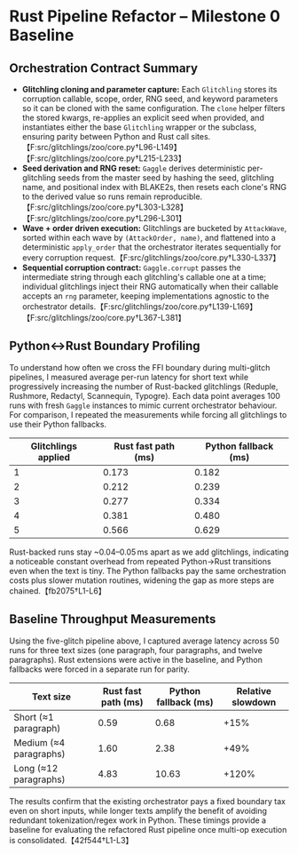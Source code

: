 # Rust Pipeline Refactor – Milestone 0 Baseline

## Orchestration Contract Summary
- **Glitchling cloning and parameter capture:** Each `Glitchling` stores its corruption callable, scope, order, RNG seed, and keyword parameters so it can be cloned with the same configuration. The `clone` helper filters the stored kwargs, re-applies an explicit seed when provided, and instantiates either the base `Glitchling` wrapper or the subclass, ensuring parity between Python and Rust call sites.【F:src/glitchlings/zoo/core.py†L96-L149】【F:src/glitchlings/zoo/core.py†L215-L233】
- **Seed derivation and RNG reset:** `Gaggle` derives deterministic per-glitchling seeds from the master seed by hashing the seed, glitchling name, and positional index with BLAKE2s, then resets each clone's RNG to the derived value so runs remain reproducible.【F:src/glitchlings/zoo/core.py†L303-L328】【F:src/glitchlings/zoo/core.py†L296-L301】
- **Wave + order driven execution:** Glitchlings are bucketed by `AttackWave`, sorted within each wave by `(AttackOrder, name)`, and flattened into a deterministic `apply_order` that the orchestrator iterates sequentially for every corruption request.【F:src/glitchlings/zoo/core.py†L330-L337】
- **Sequential corruption contract:** `Gaggle.corrupt` passes the intermediate string through each glitchling's callable one at a time; individual glitchlings inject their RNG automatically when their callable accepts an `rng` parameter, keeping implementations agnostic to the orchestrator details.【F:src/glitchlings/zoo/core.py†L139-L169】【F:src/glitchlings/zoo/core.py†L367-L381】

## Python↔Rust Boundary Profiling
To understand how often we cross the FFI boundary during multi-glitch pipelines, I measured average per-run latency for short text while progressively increasing the number of Rust-backed glitchlings (Reduple, Rushmore, Redactyl, Scannequin, Typogre). Each data point averages 100 runs with fresh `Gaggle` instances to mimic current orchestrator behaviour. For comparison, I repeated the measurements while forcing all glitchlings to use their Python fallbacks.

| Glitchlings applied | Rust fast path (ms) | Python fallback (ms) |
| --- | --- | --- |
| 1 | 0.173 | 0.182 |
| 2 | 0.212 | 0.239 |
| 3 | 0.277 | 0.334 |
| 4 | 0.381 | 0.480 |
| 5 | 0.566 | 0.629 |

Rust-backed runs stay ~0.04–0.05 ms apart as we add glitchlings, indicating a noticeable constant overhead from repeated Python→Rust transitions even when the text is tiny. The Python fallbacks pay the same orchestration costs plus slower mutation routines, widening the gap as more steps are chained.【fb2075†L1-L6】

## Baseline Throughput Measurements
Using the five-glitch pipeline above, I captured average latency across 50 runs for three text sizes (one paragraph, four paragraphs, and twelve paragraphs). Rust extensions were active in the baseline, and Python fallbacks were forced in a separate run for parity.

| Text size | Rust fast path (ms) | Python fallback (ms) | Relative slowdown |
| --- | --- | --- | --- |
| Short (≈1 paragraph) | 0.59 | 0.68 | +15% |
| Medium (≈4 paragraphs) | 1.60 | 2.38 | +49% |
| Long (≈12 paragraphs) | 4.83 | 10.63 | +120% |

The results confirm that the existing orchestrator pays a fixed boundary tax even on short inputs, while longer texts amplify the benefit of avoiding redundant tokenization/regex work in Python. These timings provide a baseline for evaluating the refactored Rust pipeline once multi-op execution is consolidated.【42f544†L1-L3】
